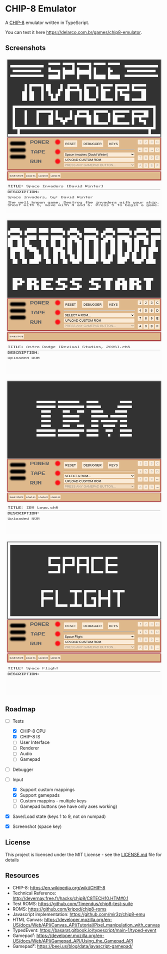 # CHIP-8 Emulator

A [CHIP-8](https://en.wikipedia.org/wiki/CHIP-8) emulator written in TypeScript.

You can test it here https://delarco.com.br/games/chip8-emulator.

## Screenshots

![Space Invaders](public/screenshots/space-invaders.png)

![Astro Dodge](public/screenshots/astro-dodge.png)

![IBM](public/screenshots/ibm.png)

![space-flight](public/screenshots/space-flight.png)

## Roadmap

- [ ] Tests
  - [X] CHIP-8 CPU
  - [X] CHIP-8 IS
  - [ ] User Interface
  - [ ] Renderer
  - [ ] Audio
  - [ ] Gamepad
- [ ] Debugger
- [ ] Input
  - [X] Support custom mappings
  - [X] Support gamepads
  - [ ] Custom mappins - multiple keys
  - [ ] Gamepad buttons (we have only axes working)
- [X] Save/Load state (keys 1 to 9, not on numpad)
- [X] Screenshot (space key)


## License

This project is licensed under the MIT License - see the [LICENSE.md](LICENSE.md) file for details


## Resources

* CHIP-8: https://en.wikipedia.org/wiki/CHIP-8
* Technical Reference: http://devernay.free.fr/hacks/chip8/C8TECH10.HTM#0.1
* Test ROMS: https://github.com/Timendus/chip8-test-suite
* ROMS: https://github.com/kripod/chip8-roms
* Javascript implementation: https://github.com/mir3z/chip8-emu
* HTML Canvas: https://developer.mozilla.org/en-US/docs/Web/API/Canvas_API/Tutorial/Pixel_manipulation_with_canvas
* TypedEvent: https://basarat.gitbook.io/typescript/main-1/typed-event
* Gamepad¹: https://developer.mozilla.org/en-US/docs/Web/API/Gamepad_API/Using_the_Gamepad_API
* Gamepad²: https://beej.us/blog/data/javascript-gamepad/
